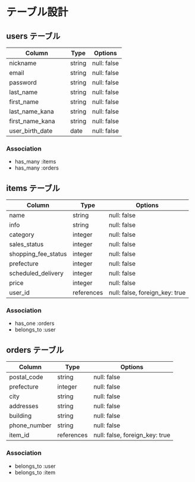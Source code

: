 # テーブル設計

## users テーブル

| Column             | Type    | Options     |
| ------------------ | ------- | ----------- |
| nickname           | string  | null: false |
| email              | string  | null: false |
| password           | string  | null: false |
| last_name          | string  | null: false |
| first_name         | string  | null: false |
| last_name_kana     | string  | null: false |
| first_name_kana    | string  | null: false |
| user_birth_date　　 | date    | null: false |

### Association

- has_many :items
- has_many :orders

## items テーブル

| Column              | Type       | Options                        |
| ------------------- | ---------- | ------------------------------ |
| name                | string     | null: false                    |
| info                | string     | null: false                    |
| category            | integer    | null: false                    |
| sales_status        | integer    | null: false                    |
| shopping_fee_status | integer    | null: false                    |
| prefecture          | integer    | null: false                    |
| scheduled_delivery  | integer    | null: false                    |
| price               | integer    | null: false                    |
| user_id             | references | null: false, foreign_key: true |

### Association

- has_one :orders
- belongs_to :user

## orders テーブル

| Column         | Type       | Options                        |
| -------------- | ---------- | ------------------------------ |
| postal_code    | string     | null: false                    |
| prefecture     | integer    | null: false                    |
| city           | string     | null: false                    |
| addresses      | string     | null: false                    |
| building       | string     | null: false                    |
| phone_number   | string     | null: false                    |
| item_id        | references | null: false, foreign_key: true |

### Association

- belongs_to :user
- belongs_to :item